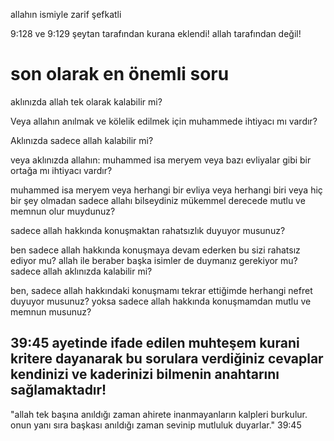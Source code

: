 allahın ismiyle zarif şefkatli

9:128 ve 9:129 şeytan tarafından kurana eklendi! allah tarafından değil!

# son olarak en önemli soru

aklınızda allah tek olarak kalabilir mi?

Veya allahın anılmak ve kölelik edilmek için muhammede ihtiyacı mı vardır?

Aklınızda sadece allah kalabilir mi?

veya aklınızda allahın: muhammed isa meryem veya bazı evliyalar gibi bir ortağa mı ihtiyacı vardır?

muhammed isa meryem veya herhangi bir evliya veya herhangi biri veya hiç bir şey olmadan sadece allahı bilseydiniz mükemmel derecede mutlu ve memnun olur muydunuz?

sadece allah hakkında konuşmaktan rahatsızlık duyuyor musunuz?

ben sadece allah hakkında konuşmaya devam ederken bu sizi rahatsız ediyor mu? allah ile beraber başka isimler de duymanız gerekiyor mu? sadece allah aklınızda kalabilir mi?

ben, sadece allah hakkındaki konuşmamı tekrar ettiğimde herhangi nefret duyuyor musunuz? yoksa sadece allah hakkında konuşmamdan mutlu ve memnun musunuz?

39:45 ayetinde ifade edilen muhteşem kurani kritere dayanarak bu sorulara verdiğiniz cevaplar kendinizi ve kaderinizi bilmenin anahtarını sağlamaktadır!
------------------------------------------------------------
"allah tek başına anıldığı zaman ahirete inanmayanların kalpleri burkulur. onun yanı sıra başkası anıldığı zaman sevinip mutluluk duyarlar." 39:45
